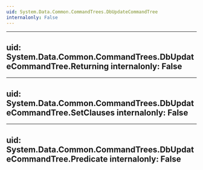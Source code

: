 ```yaml
---
uid: System.Data.Common.CommandTrees.DbUpdateCommandTree
internalonly: False
---
```


---
uid: System.Data.Common.CommandTrees.DbUpdateCommandTree.Returning
internalonly: False
---

---
uid: System.Data.Common.CommandTrees.DbUpdateCommandTree.SetClauses
internalonly: False
---

---
uid: System.Data.Common.CommandTrees.DbUpdateCommandTree.Predicate
internalonly: False
---

